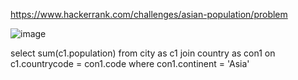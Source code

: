 https://www.hackerrank.com/challenges/asian-population/problem


![image](https://user-images.githubusercontent.com/78076248/123540362-e1baec00-d73e-11eb-8fca-d26ec564dd1f.png)

select sum(c1.population)
from city as c1
join country as con1 
on c1.countrycode = con1.code
where con1.continent = 'Asia'
